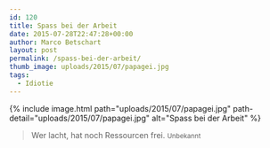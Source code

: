 ```yaml
---
id: 120
title: Spass bei der Arbeit
date: 2015-07-28T22:47:28+00:00
author: Marco Betschart
layout: post
permalink: /spass-bei-der-arbeit/
thumb_image: uploads/2015/07/papagei.jpg
tags:
  - Idiotie
---
```

{% include image.html path="uploads/2015/07/papagei.jpg" path-detail="uploads/2015/07/papagei.jpg" alt="Spass bei der Arbeit" %}

> Wer lacht, hat noch Ressourcen frei. <small>Unbekannt</small>